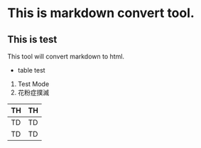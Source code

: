 # This is markdown convert tool.

## This is test
This tool will convert markdown to html.

* table test


1. Test Mode
2. 花粉症撲滅

|  TH  |  TH  |
| ---- | ---- |
|  TD  |  TD  |
|  TD  |  TD  |